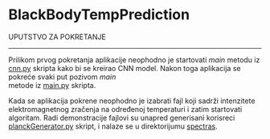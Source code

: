 # BlackBodyTempPrediction

 UPUTSTVO ZA POKRETANJE  <br/><hr/>

Prilikom prvog pokretanja aplikacije neophodno je startovati 
_main_ metodu iz [cnn.py](cnn.py) skripta kako bi se kreirao CNN model. 
Nakon toga aplikacija se pokreće svaki put pozivom _main_  
metode iz [main.py](main.py) skripta.

Kada se aplikacija pokrene neophodno je izabrati fajl koji 
sadrži intenzitete elektromagnetnog zračenja na određenoj 
temperaturi i zatim startovati algoritam. Radi demonstracije 
fajlovi su unapred generisani korisreci [planckGenerator.py](planckGenerator.py) 
skript, i nalaze se u direktorijumu [spectras](spectras).